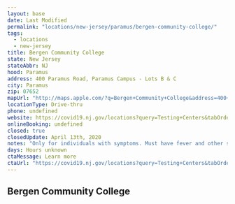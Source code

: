 ```yaml
---
layout: base
date: Last Modified
permalink: "locations/new-jersey/paramus/bergen-community-college/"
tags:
  - locations
  - new-jersey
title: Bergen Community College
state: New Jersey
stateAbbr: NJ
hood: Paramus
address: 400 Paramus Road, Paramus Campus - Lots B & C
city: Paramus
zip: 07652
mapUrl: "http://maps.apple.com/?q=Bergen+Community+College&address=400+Paramus+Road+Paramus+Campus+-+Lots+B+and+C,Paramus,New+Jersey,07652"
locationType: Drive-thru
phone: undefined
website: https://covid19.nj.gov/locations?query=Testing+Centers&tabOrder=all%2CpromotedContent%2Clocations%2Cresources%2Cstatus%2CNJfaqs%2CAASfaqs%2Ccoronavirus
onlineBooking: undefined
closed: true
closedUpdate: April 13th, 2020
notes: "Only for individuals with symptoms. Must have fever and other symptoms. For all members of the community. Limited test kits available."
days: Hours unknown
ctaMessage: Learn more
ctaUrl: "https://covid19.nj.gov/locations?query=Testing+Centers&tabOrder=all%2CpromotedContent%2Clocations%2Cresources%2Cstatus%2CNJfaqs%2CAASfaqs%2Ccoronavirus"
---
```

## Bergen Community College